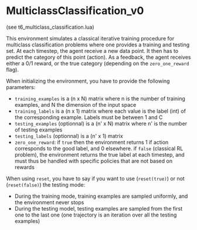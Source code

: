 # MulticlassClassification_v0
(see t6_multiclass_classification.lua)

This environment simulates a classical iterative training procedure for multiclass classification problems where one provides a training and testing set. At each timestep, the agent receive a new data point. It then has to predict the category of this point (action). As a feedback, the agent receives either a 0/1 reward, or the true category (depending on the `zero_one_reward` flag).

When initializing the environment, you have to provide the following parameters:
* `training_examples` is a (n x N) matrix where n is the number of training examples, and N the dimension of the input space
* `training_labels` is a (n x 1) matrix where each value is the label (int) of the corresponding example. Labels must be between 1 and C
* `testing_examples` (optionnal) is a (n' x N) matrix where n' is the number of testing examples
* `testing_labels` (optionnal) is a (n' x 1) matrix
* `zero_one_reward`: if `true` then the environment returns 1 if action corresponds to the good label, and 0 elsewhere. if `false` (classical RL problem), the environment returns the true label at each timestep, and must thus be handled with specific policies that are not based on rewards

When using `reset`, you have to say if you want to use (`reset(true)`) or not (`reset(false)`) the testing mode: 
* During the training mode, training examples are sampled uniformly, and the environment never stops
* During the testing model, testing examples are sampled from the first one to the last one (one trajectory is an iteration over all the testing examples)

 

